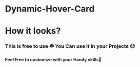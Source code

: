 # Dynamic-Hover-Card

# How it looks?




### This is free to use ☘️ You Can use it in your Projects 😉 
#### Feel Free to customize with your Handy skills🔖
